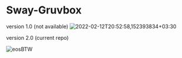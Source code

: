 # Sway-Gruvbox
 
 version 1.0 (not available)
![2022-02-12T20:52:58,152393834+03:30](https://user-images.githubusercontent.com/98311090/153721452-decd2ba7-836b-4834-9ac4-ec4478a08d29.png)

version 2.0 (current repo)

![eosBTW](https://user-images.githubusercontent.com/98311090/154176661-ff18bc49-1b45-43af-9b20-02f38113af76.png)
